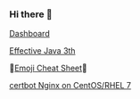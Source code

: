 ### Hi there 👋

[Dashboard](https://github.com/users/cuichaoyang/projects/1?fullscreen=true)

[Effective Java 3th](https://github.com/clxering/Effective-Java-3rd-edition-Chinese-English-bilingual)

:imp:[Emoji Cheat Sheet](https://www.webfx.com/tools/emoji-cheat-sheet/):imp:

[certbot Nginx on CentOS/RHEL 7](https://certbot.eff.org/lets-encrypt/centosrhel7-nginx)

<!--
**cuichaoyang/cuichaoyang** is a ✨ _special_ ✨ repository because its `README.md` (this file) appears on your GitHub profile.

Here are some ideas to get you started:

- 🔭 I’m currently working on ...
- 🌱 I’m currently learning ...
- 👯 I’m looking to collaborate on ...
- 🤔 I’m looking for help with ...
- 💬 Ask me about ...
- 📫 How to reach me: ...
- 😄 Pronouns: ...
- ⚡ Fun fact: ...
-->
